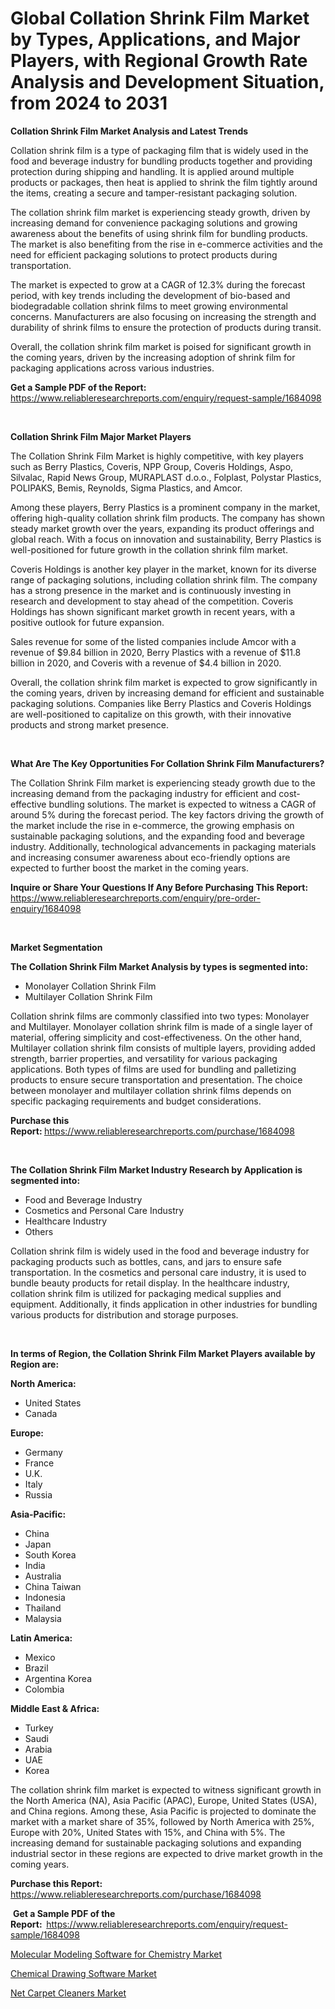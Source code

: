 <p><h1>Global Collation Shrink Film Market by Types, Applications, and Major Players, with Regional Growth Rate Analysis and Development Situation, from 2024 to 2031</h1></p><p><strong>Collation Shrink Film Market Analysis and Latest Trends</strong></p>
<p><p>Collation shrink film is a type of packaging film that is widely used in the food and beverage industry for bundling products together and providing protection during shipping and handling. It is applied around multiple products or packages, then heat is applied to shrink the film tightly around the items, creating a secure and tamper-resistant packaging solution.</p><p>The collation shrink film market is experiencing steady growth, driven by increasing demand for convenience packaging solutions and growing awareness about the benefits of using shrink film for bundling products. The market is also benefiting from the rise in e-commerce activities and the need for efficient packaging solutions to protect products during transportation.</p><p>The market is expected to grow at a CAGR of 12.3% during the forecast period, with key trends including the development of bio-based and biodegradable collation shrink films to meet growing environmental concerns. Manufacturers are also focusing on increasing the strength and durability of shrink films to ensure the protection of products during transit.</p><p>Overall, the collation shrink film market is poised for significant growth in the coming years, driven by the increasing adoption of shrink film for packaging applications across various industries.</p></p>
<p><strong>Get a Sample PDF of the Report:&nbsp;</strong> <a href="https://www.reliableresearchreports.com/enquiry/request-sample/1684098">https://www.reliableresearchreports.com/enquiry/request-sample/1684098</a></p>
<p>&nbsp;</p>
<p><strong>Collation Shrink Film Major Market Players</strong></p>
<p><p>The Collation Shrink Film Market is highly competitive, with key players such as Berry Plastics, Coveris, NPP Group, Coveris Holdings, Aspo, Silvalac, Rapid News Group, MURAPLAST d.o.o., Folplast, Polystar Plastics, POLIPAKS, Bemis, Reynolds, Sigma Plastics, and Amcor. </p><p>Among these players, Berry Plastics is a prominent company in the market, offering high-quality collation shrink film products. The company has shown steady market growth over the years, expanding its product offerings and global reach. With a focus on innovation and sustainability, Berry Plastics is well-positioned for future growth in the collation shrink film market.</p><p>Coveris Holdings is another key player in the market, known for its diverse range of packaging solutions, including collation shrink film. The company has a strong presence in the market and is continuously investing in research and development to stay ahead of the competition. Coveris Holdings has shown significant market growth in recent years, with a positive outlook for future expansion.</p><p>Sales revenue for some of the listed companies include Amcor with a revenue of $9.84 billion in 2020, Berry Plastics with a revenue of $11.8 billion in 2020, and Coveris with a revenue of $4.4 billion in 2020.</p><p>Overall, the collation shrink film market is expected to grow significantly in the coming years, driven by increasing demand for efficient and sustainable packaging solutions. Companies like Berry Plastics and Coveris Holdings are well-positioned to capitalize on this growth, with their innovative products and strong market presence.</p></p>
<p>&nbsp;</p>
<p><strong>What Are The Key Opportunities For Collation Shrink Film Manufacturers?</strong></p>
<p><p>The Collation Shrink Film market is experiencing steady growth due to the increasing demand from the packaging industry for efficient and cost-effective bundling solutions. The market is expected to witness a CAGR of around 5% during the forecast period. The key factors driving the growth of the market include the rise in e-commerce, the growing emphasis on sustainable packaging solutions, and the expanding food and beverage industry. Additionally, technological advancements in packaging materials and increasing consumer awareness about eco-friendly options are expected to further boost the market in the coming years.</p></p>
<p><strong>Inquire or Share Your Questions If Any Before Purchasing This Report:</strong> <a href="https://www.reliableresearchreports.com/enquiry/pre-order-enquiry/1684098">https://www.reliableresearchreports.com/enquiry/pre-order-enquiry/1684098</a></p>
<p>&nbsp;</p>
<p><strong>Market Segmentation</strong></p>
<p><strong>The Collation Shrink Film Market Analysis by types is segmented into:</strong></p>
<p><ul><li>Monolayer Collation Shrink Film</li><li>Multilayer Collation Shrink Film</li></ul></p>
<p><p>Collation shrink films are commonly classified into two types: Monolayer and Multilayer. Monolayer collation shrink film is made of a single layer of material, offering simplicity and cost-effectiveness. On the other hand, Multilayer collation shrink film consists of multiple layers, providing added strength, barrier properties, and versatility for various packaging applications. Both types of films are used for bundling and palletizing products to ensure secure transportation and presentation. The choice between monolayer and multilayer collation shrink films depends on specific packaging requirements and budget considerations.</p></p>
<p><strong>Purchase this Report:&nbsp;</strong><a href="https://www.reliableresearchreports.com/purchase/1684098">https://www.reliableresearchreports.com/purchase/1684098</a></p>
<p>&nbsp;</p>
<p><strong>The Collation Shrink Film Market Industry Research by Application is segmented into:</strong></p>
<p><ul><li>Food and Beverage Industry</li><li>Cosmetics and Personal Care Industry</li><li>Healthcare Industry</li><li>Others</li></ul></p>
<p><p>Collation shrink film is widely used in the food and beverage industry for packaging products such as bottles, cans, and jars to ensure safe transportation. In the cosmetics and personal care industry, it is used to bundle beauty products for retail display. In the healthcare industry, collation shrink film is utilized for packaging medical supplies and equipment. Additionally, it finds application in other industries for bundling various products for distribution and storage purposes.</p></p>
<p>&nbsp;</p>
<p><strong>In terms of Region, the Collation Shrink Film Market Players available by Region are:</strong></p>
<p>
    <p> <strong> North America: </strong>
        <ul>
            <li>United States</li>
            <li>Canada</li>
        </ul>
        </p> 
    <p> <strong> Europe: </strong>
        <ul>
            <li>Germany</li>
            <li>France</li>
            <li>U.K.</li>
            <li>Italy</li>
            <li>Russia</li>
        </ul>
        </p> 
    <p> <strong> Asia-Pacific: </strong>
        <ul>
            <li>China</li>
            <li>Japan</li>
            <li>South Korea</li>
            <li>India</li>
            <li>Australia</li>
            <li>China Taiwan</li>
            <li>Indonesia</li>
            <li>Thailand</li>
            <li>Malaysia</li>
        </ul>
        </p> 
    <p> <strong> Latin America: </strong>
        <ul>
            <li>Mexico</li>
            <li>Brazil</li>
            <li>Argentina Korea</li>
            <li>Colombia</li>
        </ul>
        </p> 
    <p> <strong> Middle East & Africa: </strong>
        <ul>
            <li>Turkey</li>
            <li>Saudi</li>
            <li>Arabia</li>
            <li>UAE</li>
            <li>Korea</li>
        </ul>
    </p>
    </p>
<p><p>The collation shrink film market is expected to witness significant growth in the North America (NA), Asia Pacific (APAC), Europe, United States (USA), and China regions. Among these, Asia Pacific is projected to dominate the market with a market share of 35%, followed by North America with 25%, Europe with 20%, United States with 15%, and China with 5%. The increasing demand for sustainable packaging solutions and expanding industrial sector in these regions are expected to drive market growth in the coming years.</p></p>
<p><strong>Purchase this Report: </strong><a href="https://www.reliableresearchreports.com/purchase/1684098">https://www.reliableresearchreports.com/purchase/1684098</a></p>
<p>&nbsp;<strong>Get a Sample PDF of the Report:&nbsp;&nbsp;</strong><a href="https://www.reliableresearchreports.com/enquiry/request-sample/1684098">https://www.reliableresearchreports.com/enquiry/request-sample/1684098</a></p>
<p><strong></strong></p>
<p><p><a href="https://view.publitas.com/reportprime-1/molecular-modeling-software-for-chemistry-market-research-report-provides-thorough-industry-overview-which-offers-an-in-depth-analysis-of-product-trends-and-new-market-divisions/">Molecular Modeling Software for Chemistry Market</a></p><p><a href="https://view.publitas.com/reportprime-1/chemical-drawing-software-market-a-comprehensive-report-of-its-market-share-growth-trends-2023-2030/">Chemical Drawing Software Market</a></p><p><a href="https://view.publitas.com/reportprime-1/net-carpet-cleaners-market-research-report-reveals-the-latest-trends-and-opportunities-of-this-market-for-period-from-2023-2030/">Net Carpet Cleaners Market</a></p></p>